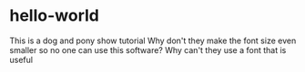# hello-world
This is a dog and pony show tutorial
Why don't they make the font size even smaller so no one can use this software?
Why can't they use a font that is useful
